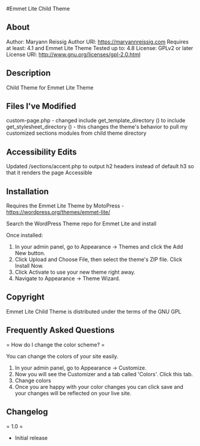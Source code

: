 #Emmet Lite Child Theme
## About
Author: Maryann Reissig
Author URI: https://maryannreissig.com
Requires at least: 4.1 and Emmet Lite Theme
Tested up to: 4.8
License: GPLv2 or later
License URI: http://www.gnu.org/licenses/gpl-2.0.html

## Description
Child Theme for Emmet Lite Theme

## Files I've Modified
custom-page.php - changed 
include get_template_directory () to include get_stylesheet_directory () - this changes the theme's behavior to pull 
my customized sections modules from child theme directory

## Accessibility Edits

Updated /sections/accent.php to output h2 headers instead of default h3 so that it renders the page Accessible

## Installation

Requires the Emmet Lite Theme by MotoPress - https://wordpress.org/themes/emmet-lite/

Search the WordPress Theme repo for Emmet Lite and install

Once installed:

1. In your admin panel, go to Appearance -> Themes and click the Add New button.
2. Click Upload and Choose File, then select the theme's ZIP file. Click Install Now.
3. Click Activate to use your new theme right away.
4. Navigate to Appearance -> Theme Wizard.

## Copyright

Emmet Lite Child Theme is distributed under the terms of the GNU GPL

## Frequently Asked Questions

= How do I change the color scheme? =

You can change the colors of your site easily.

1. In your admin panel, go to Appearance -> Customize.
2. Now you will see the Customizer and a tab called 'Colors'. Click this tab.
3. Change colors
4. Once you are happy with your color changes you can click save and your changes will be reflected on your live site.


## Changelog

= 1.0 =

* Initial release
